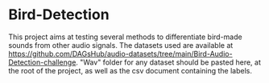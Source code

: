# Bird-Detection

This project aims at testing several methods to differentiate bird-made sounds from other audio signals. The datasets used are available at https://github.com/DAGsHub/audio-datasets/tree/main/Bird-Audio-Detection-challenge. "Wav" folder for any dataset should be pasted here, at the root of the project, as well as the csv document containing the labels.
